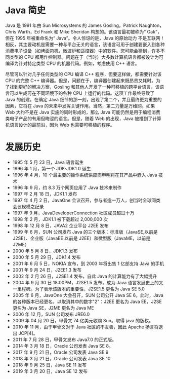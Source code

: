# Java 简史

Java 是 1991 年由 Sun Microsystems 的 James Gosling，Patrick Naughton，Chris Warth，Ed Frank 和 Mike Sheridan 构想的。该语言最初被称为“ Oak”，但在 1995 年被重命名为“ Java”。令人惊讶的是，Java 的原始动力 不是互联网！ 相反，其主要动机是需要一种与平台无关的语言，该语言可用于创建要嵌入到各种消费电子设备（如烤面包机，微波炉和遥控器）中的软件。您可能会猜到，许多不同类型的 CPU 都用作控制器。问题在于（当时）大多数计算机语言都被设计为可编译为针对特定类型 CPU 的机器代码。例如，考虑使用 C++ 语言。

尽管可以针对几乎任何类型的 CPU 编译 C++ 程序，但要这样做，都需要针对该 CPU 的完整 C++ 编译器。但是，问题在于，编译器创建起来既昂贵又耗时。为了找到更好的解决方案，Gosling 和其他人开发了一种可移植的跨平台语言，该语言可以生成可在不同环境下的各种 CPU 上运行的代码。这项工作最终导致了 Java 的创建。在确定 Java 细节的那一刻，出现了第二个，并且最终更为重要的因素，它将在 Java 的未来中发挥关键作用。当然，第二力量是万维网。如果 Web 大约不是在 Java 实施的同时形成的，那么 Java 可能仍然是用于编程消费类电子产品的有用但晦涩的语言。但是，随着 Web 的出现，Java 被推到了计算机语言设计的最前沿，因为 Web 也需要可移植的程序。

# 发展历史

- 1995 年 5 月 23 日，Java 语言诞生
- 1996 年 1 月，第一个 JDK-JDK1.0 诞生
- 1996 年 4 月，10 个最主要的操作系统供应商申明将在其产品中嵌入 Java 技术
- 1996 年 9 月，约 8.3 万个网页应用了 Java 技术来制作
- 1997 年 2 月 18 日，JDK1.1 发布
- 1997 年 4 月 2 日，JavaOne 会议召开，参与者逾一万人，创当时全球同类会议规模之纪录
- 1997 年 9 月，JavaDeveloperConnection 社区成员超过十万
- 1998 年 2 月，JDK1.1 被下载超过 2,000,000 次
- 1998 年 12 月 8 日，JAVA2 企业平台 J2EE 发布
- 1999 年 6 月，SUN 公司发布 Java 的三个版本：标准版（JavaSE,以前是 J2SE）、企业版（JavaEE 以前是 J2EE）和微型版（JavaME，以前是 J2ME）
- 2000 年 5 月 8 日，JDK1.3 发布
- 2000 年 5 月 29 日，JDK1.4 发布
- 2001 年 6 月 5 日，NOKIA 宣布，到 2003 年将出售 1 亿部支持 Java 的手机
- 2001 年 9 月 24 日，J2EE1.3 发布
- 2002 年 2 月 26 日，J2SE1.4 发布，自此 Java 的计算能力有了大幅提升
- 2004 年 9 月 30 日 18:00PM，J2SE1.5 发布，成为 Java 语言发展史上的又一里程碑。为了表示该版本的重要性，J2SE1.5 更名为 Java SE 5.0
- 2005 年 6 月，JavaOne 大会召开，SUN 公司公开 Java SE 6。此时，Java 的各种版本已经更名，以取消其中的数字"2"：J2EE 更名为 Java EE，J2SE 更名为 Java SE，J2ME 更名为 Java ME
- 2006 年 12 月，SUN 公司发布 JRE6.0
- 2009 年 04 月 20 日，甲骨文 74 亿美元收购 Sun。取得 java 的版权。
- 2010 年 11 月，由于甲骨文对于 Java 社区的不友善，因此 Apache 扬言将退出 JCP[4]。
- 2011 年 7 月 28 日，甲骨文发布 Java7.0 的正式版。
- 2014 年 3 月 18 日，Oracle 公司发表 Java SE 8。
- 2017 年 9 月 21 日，Oracle 公司发表 Java SE 9
- 2018 年 3 月 21 日，Oracle 公司发表 Java SE 10
- 2018 年 9 月 25 日，Java SE 11 发布
- 2019 年 3 月 20 日，Java SE 12 发布
